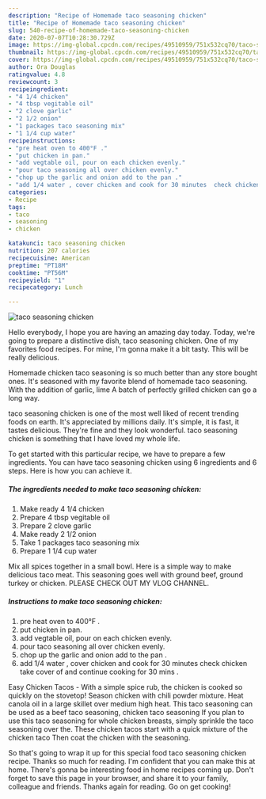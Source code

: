 ```yaml
---
description: "Recipe of Homemade taco seasoning chicken"
title: "Recipe of Homemade taco seasoning chicken"
slug: 540-recipe-of-homemade-taco-seasoning-chicken
date: 2020-07-07T10:28:30.729Z
image: https://img-global.cpcdn.com/recipes/49510959/751x532cq70/taco-seasoning-chicken-recipe-main-photo.jpg
thumbnail: https://img-global.cpcdn.com/recipes/49510959/751x532cq70/taco-seasoning-chicken-recipe-main-photo.jpg
cover: https://img-global.cpcdn.com/recipes/49510959/751x532cq70/taco-seasoning-chicken-recipe-main-photo.jpg
author: Ora Douglas
ratingvalue: 4.8
reviewcount: 3
recipeingredient:
- "4 1/4 chicken"
- "4 tbsp vegitable oil"
- "2 clove garlic"
- "2 1/2 onion"
- "1 packages taco seasoning mix"
- "1 1/4 cup water"
recipeinstructions:
- "pre heat oven to 400°F ."
- "put chicken in pan."
- "add vegtable oil, pour on each chicken evenly."
- "pour taco seasoning all over chicken evenly."
- "chop up the garlic and onion add to the pan ."
- "add 1/4 water , cover chicken and cook for 30 minutes  check chicken take cover of and continue cooking for 30 mins ."
categories:
- Recipe
tags:
- taco
- seasoning
- chicken

katakunci: taco seasoning chicken 
nutrition: 207 calories
recipecuisine: American
preptime: "PT18M"
cooktime: "PT56M"
recipeyield: "1"
recipecategory: Lunch

---
```



![taco seasoning chicken](https://img-global.cpcdn.com/recipes/49510959/751x532cq70/taco-seasoning-chicken-recipe-main-photo.jpg)

Hello everybody, I hope you are having an amazing day today. Today, we're going to prepare a distinctive dish, taco seasoning chicken. One of my favorites food recipes. For mine, I'm gonna make it a bit tasty. This will be really delicious.

Homemade chicken taco seasoning is so much better than any store bought ones. It&#39;s seasoned with my favorite blend of homemade taco seasoning. With the addition of garlic, lime A batch of perfectly grilled chicken can go a long way.

taco seasoning chicken is one of the most well liked of recent trending foods on earth. It's appreciated by millions daily. It's simple, it is fast, it tastes delicious. They're fine and they look wonderful. taco seasoning chicken is something that I have loved my whole life.


To get started with this particular recipe, we have to prepare a few ingredients. You can have taco seasoning chicken using 6 ingredients and 6 steps. Here is how you can achieve it.

<!--inarticleads1-->

##### The ingredients needed to make taco seasoning chicken:

1. Make ready 4 1/4 chicken
1. Prepare 4 tbsp vegitable oil
1. Prepare 2 clove garlic
1. Make ready 2 1/2 onion
1. Take 1 packages taco seasoning mix
1. Prepare 1 1/4 cup water


Mix all spices together in a small bowl. Here is a simple way to make delicious taco meat. This seasoning goes well with ground beef, ground turkey or chicken. PLEASE CHECK OUT MY VLOG CHANNEL. 

<!--inarticleads2-->

##### Instructions to make taco seasoning chicken:

1. pre heat oven to 400°F .
1. put chicken in pan.
1. add vegtable oil, pour on each chicken evenly.
1. pour taco seasoning all over chicken evenly.
1. chop up the garlic and onion add to the pan .
1. add 1/4 water , cover chicken and cook for 30 minutes  check chicken take cover of and continue cooking for 30 mins .


Easy Chicken Tacos - With a simple spice rub, the chicken is cooked so quickly on the stovetop! Season chicken with chili powder mixture. Heat canola oil in a large skillet over medium high heat. This taco seasoning can be used as a beef taco seasoning, chicken taco seasoning If you plan to use this taco seasoning for whole chicken breasts, simply sprinkle the taco seasoning over the. These chicken tacos start with a quick mixture of the chicken taco Then coat the chicken with the seasoning. 

So that's going to wrap it up for this special food taco seasoning chicken recipe. Thanks so much for reading. I'm confident that you can make this at home. There's gonna be interesting food in home recipes coming up. Don't forget to save this page in your browser, and share it to your family, colleague and friends. Thanks again for reading. Go on get cooking!

